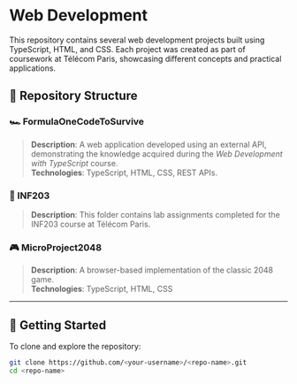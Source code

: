 # Web Development

This repository contains several web development projects built using TypeScript, HTML, and CSS. Each project was created as part of coursework at Télécom Paris, showcasing different concepts and practical applications.

## 📁 Repository Structure

### 🏎️ FormulaOneCodeToSurvive
> **Description**: A web application developed using an external API, demonstrating the knowledge acquired during the *Web Development with TypeScript* course.  
> **Technologies**: TypeScript, HTML, CSS, REST APIs.

### 🧪 INF203
> **Description**: This folder contains lab assignments completed for the INF203 course at Télécom Paris.  


### 🎮 MicroProject2048
> **Description**: A browser-based implementation of the classic 2048 game.  
> **Technologies**: TypeScript, HTML, CSS  


---

## 🚀 Getting Started

To clone and explore the repository:

```bash
git clone https://github.com/<your-username>/<repo-name>.git
cd <repo-name>
